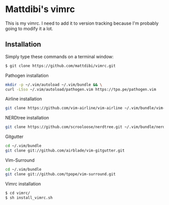 # Mattdibi's vimrc
This is my vimrc. I need to add it to version tracking because I'm probably going to modify it a lot.

## Installation
Simply type these commands on a terminal window:

```sh
$ git clone https://github.com/mattdibi/vimrc.git
```

Pathogen installation
```sh
mkdir -p ~/.vim/autoload ~/.vim/bundle && \
curl -LSso ~/.vim/autoload/pathogen.vim https://tpo.pe/pathogen.vim
```

Airline installation
```sh
git clone https://github.com/vim-airline/vim-airline ~/.vim/bundle/vim-airline
```

NERDtree installation
```sh
git clone https://github.com/scrooloose/nerdtree.git ~/.vim/bundle/nerdtree
```

Gitgutter
```sh
cd ~/.vim/bundle
git clone git://github.com/airblade/vim-gitgutter.git
```

Vim-Surround
```sh
cd ~/.vim/bundle
git clone git://github.com/tpope/vim-surround.git
```

Vimrc installation
```sh
$ cd vimrc/ 
$ sh install_vimrc.sh
```
